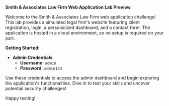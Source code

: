 **Smith & Associates Law Firm Web Application Lab Preview**

Welcome to the Smith & Associates Law Firm web application challenge! This lab provides a simulated legal firm's website featuring client registration, login, a personalized dashboard, and a contact form. The application is hosted in a cloud environment, so no setup is required on your part.

**Getting Started:**
- **Admin Credentials**
  - **Username:** `admin`
  - **Password:** `admin123`

Use these credentials to access the admin dashboard and begin exploring the application's functionalities. Dive in to test your skills and uncover potential security challenges!

Happy testing!